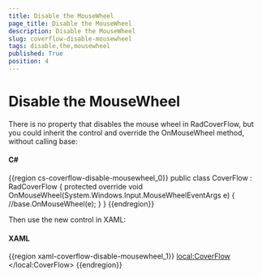 ```yaml
---
title: Disable the MouseWheel
page_title: Disable the MouseWheel
description: Disable the MouseWheel
slug: coverflow-disable-mousewheel
tags: disable,the,mousewheel
published: True
position: 4
---
```


# Disable the MouseWheel

There is no property that disables the mouse wheel in RadCoverFlow, but you could inherit the control and override the OnMouseWheel method, without calling base:

#### __C#__

{{region cs-coverflow-disable-mousewheel_0}}
	public class CoverFlow : RadCoverFlow
	{
		protected override void OnMouseWheel(System.Windows.Input.MouseWheelEventArgs e)
		{
			//base.OnMouseWheel(e);
		}
	}
{{endregion}}

Then use the new control in XAML:

#### __XAML__

{{region xaml-coverflow-disable-mousewheel_1}}
	<local:CoverFlow>
	       <Rectangle Fill="Red" Width="200" Height="200" />
	       <Rectangle Fill="Green" Width="200" Height="200" />
	       <Rectangle Fill="Blue" Width="200" Height="200" />
	       <Rectangle Fill="Magenta" Width="200" Height="200" />
	</local:CoverFlow>
{{endregion}}


